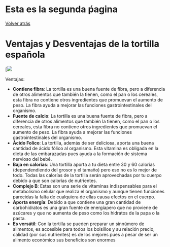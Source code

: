 # Esta es la segunda ṕagina

[Volver atrás](../README.md)

# Ventajas y Desventajas de la tortilla española

[![](https://www.pequerecetas.com/receta/tortilla-de-patatas/)

Ventajas:
- **Contiene fibra**: La tortilla es una buena fuente de fibra, pero a diferencia de otros alimentos que también la tienen, como el pan o los cereales, esta fibra no contiene otros ingredientes que promuevan el aumento de peso. La fibra ayuda a mejorar las funciones gastrointestinales del organismo.
- **Fuente de calcio**: La tortilla es una buena fuente de fibra, pero a diferencia de otros alimentos que también la tienen, como el pan o los cereales, esta fibra no contiene otros ingredientes que promuevan el aumento de peso. La fibra ayuda a mejorar las funciones gastrointestinales del organismo.
- **Ácido Folico**: La tortilla, además de ser deliciosa, aporta una buena cantidad de ácido fólico al organismo. Esta vitamina es obligada en la dieta de las embarazadas pues ayuda a la formación de sistema nervioso del bebé.
- **Baja en calorias**: Una tortilla aporta a tu dieta entre 30 y 60  calorías (dependendiendo del grosor y el tamaño) pero eso no es lo mejor de todo. Todas las calorías de la tortilla serán aprovechadas por tu cuerpo debido a que son calorías de nutrientes.
- **Complejo B**: Estas son una serie de vitaminas indispensables para el metabolismo celular que realiza el organismo y aunque tienen funciones parecidas la falta de cualquiera de ellas causa efectos en el cuerpo.
- **Aporta energía**: Debido a que contiene una gran cantidad de carbohidratos es una gran fuente de energíapero que no proviene de azúcares y que no aumenta de peso como los hidratos de la papa o la pasta.
- **Es versátil**: Con la tortilla se pueden preparar un sinnúmero de alimentos, es accesible para todos los bolsillos y su relación precio, calidad (por sus nutrientes) es de los mejores pues a pesar de ser un alimento económico sus beneficios son enormes
